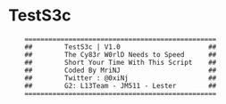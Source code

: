 # TestS3c
		================================================
		##        TestS3c | V1.0                      ##
		##        The Cy83r W0rlD Needs to Speed      ##
		##        Short Your Time With This Script    ##
		##        Coded By MriNJ                      ##
		##        Twitter : @0xiNj                    ##
		##        G2: L13Team - JM511 - Lester        ##
		================================================


